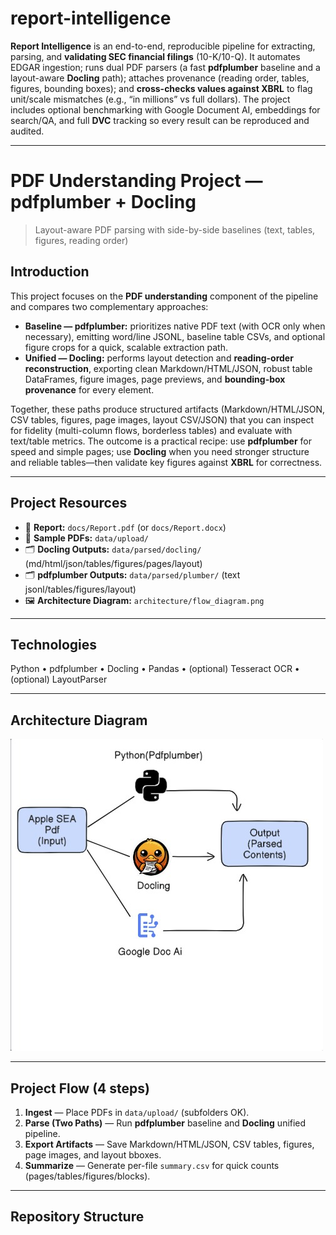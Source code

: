 # report-intelligence

**Report Intelligence** is an end-to-end, reproducible pipeline for extracting, parsing, and **validating SEC financial filings** (10-K/10-Q). It automates EDGAR ingestion; runs dual PDF parsers (a fast **pdfplumber** baseline and a layout-aware **Docling** path); attaches provenance (reading order, tables, figures, bounding boxes); and **cross-checks values against XBRL** to flag unit/scale mismatches (e.g., “in millions” vs full dollars). The project includes optional benchmarking with Google Document AI, embeddings for search/QA, and full **DVC** tracking so every result can be reproduced and audited.

---

# PDF Understanding Project — pdfplumber + Docling
> Layout-aware PDF parsing with side-by-side baselines (text, tables, figures, reading order)

## Introduction

This project focuses on the **PDF understanding** component of the pipeline and compares two complementary approaches:

- **Baseline — pdfplumber:** prioritizes native PDF text (with OCR only when necessary), emitting word/line JSONL, baseline table CSVs, and optional figure crops for a quick, scalable extraction path.
- **Unified — Docling:** performs layout detection and **reading-order reconstruction**, exporting clean Markdown/HTML/JSON, robust table DataFrames, figure images, page previews, and **bounding-box provenance** for every element.

Together, these paths produce structured artifacts (Markdown/HTML/JSON, CSV tables, figures, page images, layout CSV/JSON) that you can inspect for fidelity (multi-column flows, borderless tables) and evaluate with text/table metrics. The outcome is a practical recipe: use **pdfplumber** for speed and simple pages; use **Docling** when you need stronger structure and reliable tables—then validate key figures against **XBRL** for correctness.

---

## Project Resources
- 📄 **Report:** `docs/Report.pdf` (or `docs/Report.docx`)
- 🧪 **Sample PDFs:** `data/upload/`
- 🗂️ **Docling Outputs:** `data/parsed/docling/` (md/html/json/tables/figures/pages/layout)
- 🗂️ **pdfplumber Outputs:** `data/parsed/plumber/` (text jsonl/tables/figures/layout)
- 🖼️ **Architecture Diagram:** `architecture/flow_diagram.png`

---

## Technologies
Python • pdfplumber • Docling • Pandas • (optional) Tesseract OCR • (optional) LayoutParser

---

## Architecture Diagram
![Pipeline Diagram](archdiagram.jpg)

---

## Project Flow (4 steps)
1. **Ingest** — Place PDFs in `data/upload/` (subfolders OK).
2. **Parse (Two Paths)** — Run **pdfplumber** baseline and **Docling** unified pipeline.
3. **Export Artifacts** — Save Markdown/HTML/JSON, CSV tables, figures, page images, and layout bboxes.
4. **Summarize** — Generate per-file `summary.csv` for quick counts (pages/tables/figures/blocks).

---

## Repository Structure
